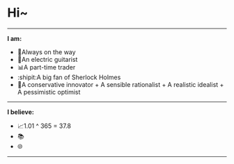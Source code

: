 # Hi~
- -----------------------------------------------------------------------------------------------------
**I am:**

- 🚶Always on the way
- 🎸An electric guitarist
- 📊A part-time trader 
- :shipit:A big fan of Sherlock Holmes 
- 🤔A conservative innovator + A sensible rationalist + A realistic idealist + A pessimistic optimist 
- -----------------------------------------------------------------------------------------------------
**I believe:**

- 📈1.01 ^ 365 = 37.8 
- 📚
- 🌐
- -----------------------------------------------------------------------------------------------------
